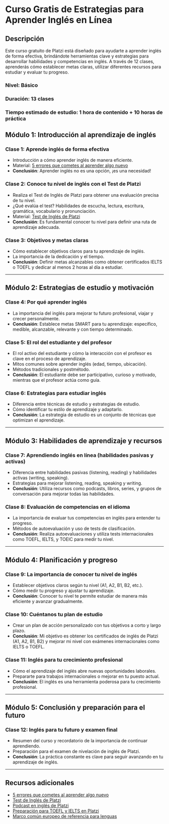 # Curso Gratis de Estrategias para Aprender Inglés en Línea

## Descripción
Este curso gratuito de Platzi está diseñado para ayudarte a aprender inglés de forma efectiva, brindándote herramientas clave y estrategias para desarrollar habilidades y competencias en inglés. A través de 12 clases, aprenderás cómo establecer metas claras, utilizar diferentes recursos para estudiar y evaluar tu progreso.

### Nivel: Básico  
### Duración: 13 clases  
### Tiempo estimado de estudio: 1 hora de contenido + 10 horas de práctica

## Módulo 1: Introducción al aprendizaje de inglés

### Clase 1: Aprende inglés de forma efectiva
- Introducción a cómo aprender inglés de manera eficiente.
- Material: [5 errores que cometes al aprender algo nuevo](https://platzi.com/blog/5-errores-que-cometes-al-aprender-algo-nuevo/)
- **Conclusión**: Aprender inglés no es una opción, ¡es una necesidad!

### Clase 2: Conoce tu nivel de inglés con el Test de Platzi
- Realiza el Test de Inglés de Platzi para obtener una evaluación precisa de tu nivel.
- ¿Qué evalúa el test? Habilidades de escucha, lectura, escritura, gramática, vocabulario y pronunciación.
- Material: [Test de Inglés de Platzi](https://platzi.com/evaluation/test-ingles/)
- **Conclusión**: Es fundamental conocer tu nivel para definir una ruta de aprendizaje adecuada.

### Clase 3: Objetivos y metas claras
- Cómo establecer objetivos claros para tu aprendizaje de inglés.
- La importancia de la dedicación y el tiempo.
- **Conclusión**: Definir metas alcanzables como obtener certificados IELTS o TOEFL y dedicar al menos 2 horas al día a estudiar.

---

## Módulo 2: Estrategias de estudio y motivación

### Clase 4: Por qué aprender inglés
- La importancia del inglés para mejorar tu futuro profesional, viajar y crecer personalmente.
- **Conclusión**: Establece metas SMART para tu aprendizaje: específico, medible, alcanzable, relevante y con tiempo determinado.

### Clase 5: El rol del estudiante y del profesor
- El rol activo del estudiante y cómo la interacción con el profesor es clave en el proceso de aprendizaje.
- Mitos comunes sobre aprender inglés (edad, tiempo, ubicación).
- Métodos tradicionales y postmétodo.
- **Conclusión**: El estudiante debe ser participativo, curioso y motivado, mientras que el profesor actúa como guía.

### Clase 6: Estrategias para estudiar inglés
- Diferencia entre técnicas de estudio y estrategias de estudio.
- Cómo identificar tu estilo de aprendizaje y adaptarlo.
- **Conclusión**: La estrategia de estudio es un conjunto de técnicas que optimizan el aprendizaje.

---

## Módulo 3: Habilidades de aprendizaje y recursos

### Clase 7: Aprendiendo inglés en línea (habilidades pasivas y activas)
- Diferencia entre habilidades pasivas (listening, reading) y habilidades activas (writing, speaking).
- Estrategias para mejorar listening, reading, speaking y writing.
- **Conclusión**: Utiliza recursos como podcasts, libros, series, y grupos de conversación para mejorar todas las habilidades.

### Clase 8: Evaluación de competencias en el idioma
- La importancia de evaluar tus competencias en inglés para entender tu progreso.
- Métodos de autoevaluación y uso de tests de clasificación.
- **Conclusión**: Realiza autoevaluaciones y utiliza tests internacionales como TOEFL, IELTS, y TOEIC para medir tu nivel.

---

## Módulo 4: Planificación y progreso

### Clase 9: La importancia de conocer tu nivel de inglés
- Establecer objetivos claros según tu nivel (A1, A2, B1, B2, etc.).
- Cómo medir tu progreso y ajustar tu aprendizaje.
- **Conclusión**: Conocer tu nivel te permite estudiar de manera más eficiente y avanzar gradualmente.

### Clase 10: Cuéntanos tu plan de estudio
- Crear un plan de acción personalizado con tus objetivos a corto y largo plazo.
- **Conclusión**: Mi objetivo es obtener los certificados de inglés de Platzi (A1, A2, B1, B2) y mejorar mi nivel con exámenes internacionales como IELTS o TOEFL.

### Clase 11: Inglés para tu crecimiento profesional
- Cómo el aprendizaje del inglés abre nuevas oportunidades laborales.
- Prepararte para trabajos internacionales o mejorar en tu puesto actual.
- **Conclusión**: El inglés es una herramienta poderosa para tu crecimiento profesional.

---

## Módulo 5: Conclusión y preparación para el futuro

### Clase 12: Inglés para tu futuro y examen final
- Resumen del curso y recordatorio de la importancia de continuar aprendiendo.
- Preparación para el examen de nivelación de inglés de Platzi.
- **Conclusión**: La práctica constante es clave para seguir avanzando en tu aprendizaje de inglés.

---

## Recursos adicionales

- [5 errores que cometes al aprender algo nuevo](https://platzi.com/blog/5-errores-que-cometes-al-aprender-algo-nuevo/)
- [Test de Inglés de Platzi](https://platzi.com/evaluation/test-ingles/)
- [Podcast en inglés de Platzi](https://platzi.com/blog/podcast-english/)
- [Preparación para TOEFL y IELTS en Platzi](https://platzi.com/cursos/preparacion-toefl/)
- [Marco común europeo de referencia para lenguas](https://cvc.cervantes.es/ensenanza/biblioteca_ele/marco/cvc_mer.pdf)
